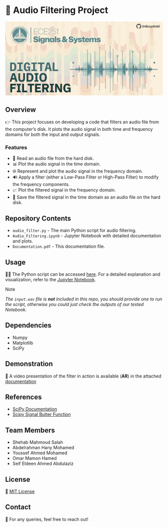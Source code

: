 # 🎵 Audio Filtering Project

<div id="header" align="left">
 <img src="img.png">
</div>

## Overview
👉 This project focuses on developing a code that filters an audio file from the computer’s disk. It plots the audio signal in both time and frequency domains for both the input and output signals.

### Features
- 📁 Read an audio file from the hard disk.
- 📊 Plot the audio signal in the time domain.
- 🌐 Represent and plot the audio signal in the frequency domain.
- 🔊 Apply a filter (either a Low-Pass Filter or High-Pass Filter) to modify the frequency components.
- 📈 Plot the filtered signal in the frequency domain.
- 💾 Save the filtered signal in the time domain as an audio file on the hard disk.

## Repository Contents
- `audio_filter.py` - The main Python script for audio filtering.
- `Audio_Filtering.ipynb` - Jupyter Notebook with detailed documentation and plots.
- `Documentation.pdf` - This documentation file.

## Usage
👩‍💻 The Python script can be accessed [here](audio_filter.py). For a detailed explanation and visualization, refer to the [Jupyter Notebook](Audio_Filtering.ipynb).
> [!NOTE]
<i>The `input.wav` file is <b>not</b> included in this repo, you should provide one to run the script, otherwise you could just check the outputs of our tested Notebook.</i>

## Dependencies
- Numpy
- Matplotlib
- SciPy

## Demonstration
🎥 A video presentation of the filter in action is available (<b>AR</b>) in the attached [documentation](Documentation.pdf)

## References
- [SciPy Documentation](https://docs.scipy.org/)
- [Scipy Signal Butter Function](https://docs.scipy.org/doc/scipy/reference/generated/scipy.signal.butter.html)

## Team Members
- Shehab Mahmoud Salah
- Abdelrahman Hany Mohamed
- Youssef Ahmed Mohamed
- Omar Mamon Hamed
- Seif Eldeen Ahmed Abdulaziz

## License
📜 [MIT License](LICENSE)

## Contact
💬 For any queries, feel free to reach out!
